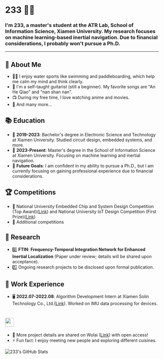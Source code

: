 # 233 👨‍💻
### I'm 233, a master's student at the ATR Lab, School of Information Science, Xiamen University. My research focuses on machine learning-based inertial navigation. Due to financial considerations, I probably won't pursue a Ph.D.

---

## 🧐 About Me
- 🏊‍♀️ I enjoy water sports like swimming and paddleboarding, which help me calm my mind and think clearly.
- 🎸 I'm a self-taught guitarist (still a beginner). My favorite songs are "An He Qiao" and "nan shan nan".
- 📺 During my free time, I love watching anime and movies.
- 👯 And many more...

## 📚 Education
- 📗 **2019-2023**: Bachelor's degree in Electronic Science and Technology at Xiamen University. Studied circuit design, embedded systems, and more.
- 📘 **2023-Present**: Master's degree in the School of Information Science at Xiamen University. Focusing on machine learning and inertial navigation.
- 📙 **Future Goals**: I am confident in my ability to pursue a Ph.D., but I am currently focusing on gaining professional experience due to financial considerations.

## 🏆 Competitions
- 🥇 National University Embedded Chip and System Design Competition (Top Award)([Link](http://www.socchina.net/home?trackType=2)) and National University IoT Design Competition (First Prize)([Link](https://iot.sjtu.edu.cn/Default.aspx))
- 🏅 Additional competitions

## 🔬 Research
- 0️⃣ **FTIN**: **Frequency-Temporal Integration Network for Enhanced Inertial Localization** (Paper under review; details will be shared upon acceptance).
- 1️⃣ Ongoing research projects to be disclosed upon formal publication.

## 💼 Work Experience
- 🖥 **2022.07-2022.08**: Algorithm Development Intern at Xiamen Solin Technology Co., Ltd.([Link](https://www.solex-group.com/)). Worked on IMU data processing for devices.

# <img src="https://github.com/TheDudeThatCode/TheDudeThatCode/blob/master/Assets/Hi.gif" width="29px">

- 💬 More project details are shared on Wolai ([Link](https://www.wolai.com/nQ1geaWohw1TourtRFLABF)) with open access!
- ⚡ Fun fact: I enjoy meeting new people and exploring different cuisines.

![233's GitHub Stats](https://github-readme-stats.vercel.app/api?username=BUG423&show_icons=true)

